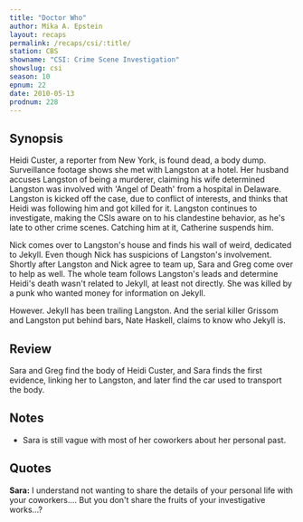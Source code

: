 ```yaml
---
title: "Doctor Who"
author: Mika A. Epstein
layout: recaps
permalink: /recaps/csi/:title/
station: CBS
showname: "CSI: Crime Scene Investigation"
showslug: csi
season: 10
epnum: 22
date: 2010-05-13
prodnum: 228
---
```


## Synopsis

Heidi Custer, a reporter from New York, is found dead, a body dump. Surveillance footage shows she met with Langston at a hotel. Her husband accuses Langston of being a murderer, claiming his wife determined Langston was involved with 'Angel of Death' from a hospital in Delaware. Langston is kicked off the case, due to conflict of interests, and thinks that Heidi was following him and got killed for it. Langston continues to investigate, making the CSIs aware on to his clandestine behavior, as he's late to other crime scenes. Catching him at it, Catherine suspends him.

Nick comes over to Langston's house and finds his wall of weird, dedicated to Jekyll. Even though Nick has suspicions of Langston's involvement. Shortly after Langston and Nick agree to team up, Sara and Greg come over to help as well. The whole team follows Langston's leads and determine Heidi's death wasn't related to Jekyll, at least not directly. She was killed by a punk who wanted money for information on Jekyll.

However. Jekyll has been trailing Langston. And the serial killer Grissom and Langston put behind bars, Nate Haskell, claims to know who Jekyll is.

## Review

Sara and Greg find the body of Heidi Custer, and Sara finds the first evidence, linking her to Langston, and later find the car used to transport the body.

## Notes

* Sara is still vague with most of her coworkers about her personal past.

## Quotes

**Sara:** I understand not wanting to share the details of your personal life with your coworkers.... But you don't share the fruits of your investigative works...?
